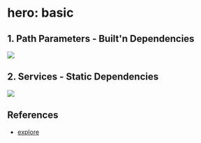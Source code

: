 # hero: basic

## 1. Path Parameters - Built'n Dependencies

![](https://github.com/kataras/explore/raw/master/iris/hero/hero-1-monokai.png)

## 2. Services - Static Dependencies

![](https://github.com/kataras/explore/raw/master/iris/hero/hero-2-monokai.png)

## References

- [explore](https://github.com/kataras/explore)